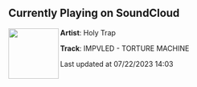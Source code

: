 ## Currently Playing on SoundCloud

[<img align="left" width="100" src="https://i1.sndcdn.com/artworks-8VRLXumRNjJf9a9R-KMp9nw-t500x500.jpg">](https://soundcloud.com/holytrapmusic/impvled-torture-machine)

**Artist**: Holy Trap 

**Track**: IMPVLED - TORTURE MACHINE

Last updated at 07/22/2023 14:03
